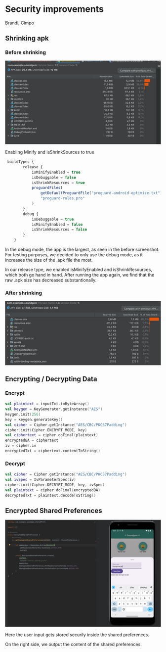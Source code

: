# Security improvements

Brandl, Cimpo

## Shrinking apk

### Before shrinking
![img.png](images/before.png)

Enabling Minify and isShrinkSources to true

```javascript
 buildTypes {
        release {
            isMinifyEnabled = true
            isDebuggable = false
            isShrinkResources = true
            proguardFiles(
                getDefaultProguardFile("proguard-android-optimize.txt"),
                "proguard-rules.pro"
            )
        }
        debug {
            isDebuggable = true
            isMinifyEnabled = false
            isShrinkResources = false
        }
    }
```

In the debug mode, the app is the largest, as seen in the before screenshot. For testing purposes, we decided to only use the debug mode, as it increases the size of the .apk file the most.

In our release type, we enabled isMinifyEnabled and isShrinkResources, which both go hand in hand. After running the app again, we find that the raw .apk size has decreased substantionally.

### After shrinking
![imgpng](images/after.png)

## Encrypting / Decrypting Data

### Encrypt

```kotlin
val plaintext = inputTxt.toByteArray()
val keygen = KeyGenerator.getInstance("AES")
keygen.init(256)
key = keygen.generateKey()
val cipher = Cipher.getInstance("AES/CBC/PKCS7Padding")
cipher.init(Cipher.ENCRYPT_MODE, key)
val ciphertext = cipher.doFinal(plaintext)
encryptedBA = ciphertext
iv = cipher.iv
encryptedTxt = ciphertext.contentToString()
```

### Decrypt

```kotlin
val cipher = Cipher.getInstance("AES/CBC/PKCS7Padding")
val ivSpec = IvParameterSpec(iv)
cipher.init(Cipher.DECRYPT_MODE, key, ivSpec)
val plaintext = cipher.doFinal(encryptedBA)
decryptedTxt = plaintext.decodeToString()
```

## Encrypted Shared Preferences

![encryptsharedprefs](images/encryptedshpref.png)

Here the user input gets stored securily inside the shared preferences.

On the right side, we output the content of the shared preferences.
